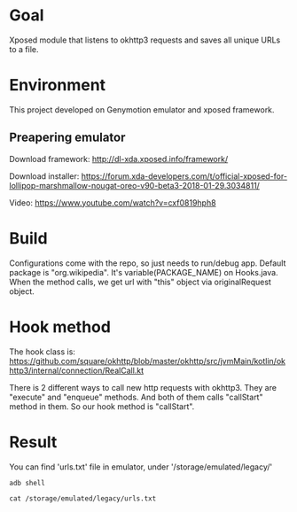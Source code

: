 # Goal

Xposed module that listens to okhttp3 requests and saves all unique URLs to a file.

# Environment

This project developed on Genymotion emulator and xposed framework.


## Preapering emulator
Download framework: http://dl-xda.xposed.info/framework/

Download installer: https://forum.xda-developers.com/t/official-xposed-for-lollipop-marshmallow-nougat-oreo-v90-beta3-2018-01-29.3034811/

Video: https://www.youtube.com/watch?v=cxf0819hph8


# Build

Configurations come with the repo, so just needs to run/debug app. Default package is "org.wikipedia". It's variable(PACKAGE_NAME) on Hooks.java. When the method calls, we get url with "this" object via originalRequest object.


# Hook method

The hook class is: https://github.com/square/okhttp/blob/master/okhttp/src/jvmMain/kotlin/okhttp3/internal/connection/RealCall.kt

There is 2 different ways to call new http requests with okhttp3. They are "execute" and "enqueue" methods. And both of them calls "callStart" method in them. So our hook method is "callStart".


# Result

You can find 'urls.txt' file in emulator, under '/storage/emulated/legacy/'

```adb shell```

```cat /storage/emulated/legacy/urls.txt```
